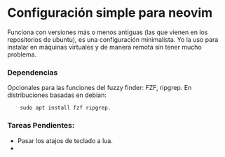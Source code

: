 # Configuración simple para neovim

Funciona con versiones más o menos antiguas (las que vienen en los repositorios de ubuntu), es una configuración minimalista. Yo la uso para instalar en máquinas virtuales y de manera remota sin tener mucho problema.

### Dependencias

Opcionales para las funciones del fuzzy finder: FZF, ripgrep.
En distribuciones basadas en debian: 
```
    sudo apt install fzf ripgrep.
```


### Tareas Pendientes:
- Pasar los atajos de teclado a lua.
- 
